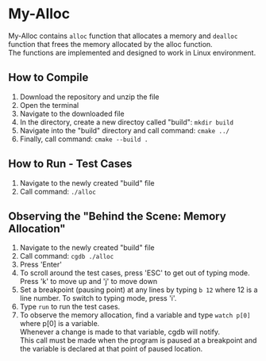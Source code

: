 # My-Alloc  
My-Alloc contains ```alloc``` function that allocates a memory and ```dealloc``` function that frees the memory allocated by the alloc function.  
The functions are implemented and designed to work in Linux environment.

## How to Compile  
1. Download the repository and unzip the file
2. Open the terminal
3. Navigate to the downloaded file
4. In the directory, create a new directoy called "build": ```mkdir build```
5. Navigate into the "build" directory and call command: ```cmake ../```
6. Finally, call command: ```cmake --build .```  

## How to Run - Test Cases
1. Navigate to the newly created "build" file
2. Call command: ```./alloc```

## Observing the "Behind the Scene: Memory Allocation"
1. Navigate to the newly created "build" file
2. Call command: ```cgdb ./alloc```
3. Press 'Enter'
4. To scroll around the test cases, press 'ESC' to get out of typing mode. Press 'k' to move up and 'j' to move down
5. Set a breakpoint (pausing point) at any lines by typing ```b 12``` where 12 is a line number. To switch to typing mode, press 'i'.
6. Type ```run``` to run the test cases.
7. To observe the memory allocation, find a variable and type ```watch p[0]``` where p[0] is a variable.  
   Whenever a change is made to that variable, cgdb will notify.  
   This call must be made when the program is paused at a breakpoint and the variable is declared at that point of paused location. 
